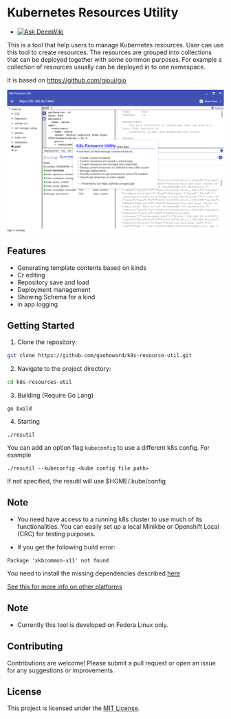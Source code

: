 # Kubernetes Resources Utility

- [![Ask DeepWiki](https://deepwiki.com/badge.svg)](https://deepwiki.com/gaohoward/k8s-resource-util)

This is a tool that help users to manage Kubernetes resources.
User can use this tool to create resources. The resources are grouped into collections that can be deployed together with some common purposes. For example a collection of resources usually can be deployed in to one namespace.

It is based on https://github.com/gioui/gio

![app](doc/app.png)

## Features

- Generating template contents based on kinds
- Cr editing
- Repository save and load
- Deployment management
- Showing Schema for a kind
- in app logging

## Getting Started

1. Clone the repository:
  ```bash
  git clone https://github.com/gaohoward/k8s-resource-util.git
  ```
2. Navigate to the project directory:
  ```bash
  cd k8s-resources-util
  ```
3. Building (Require Go Lang)
  ```
  go build
  ```
4. Starting
  ```
  ./resutil
  ```
You can add an option flag `kubeconfig` to use a different k8s config. For example
  ```
  ./resutil --kubeconfig <kube config file path>
  ```
If not specified, the resutil will use $HOME/.kube/config

## Note

* You need have access to a running k8s cluster to use much of its functionalities. You can easily set up a local Minikbe or Openshift Local (CRC) for testing purposes.

* If you get the following build error:
```
Package 'xkbcommon-x11' not found
```
You need to install the missing dependencies described [here](https://gioui.org/doc/install/linux)

[See this for more info on other platforms](https://gioui.org/doc/install)

## Note

* Currently this tool is developed on Fedora Linux only.

## Contributing

Contributions are welcome! Please submit a pull request or open an issue for any suggestions or improvements.

## License

This project is licensed under the [MIT License](LICENSE).
